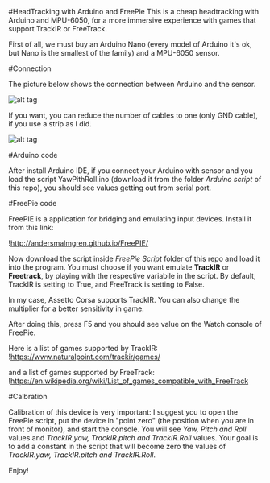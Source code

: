 #HeadTracking with Arduino and FreePie
This is a cheap headtracking with Arduino and MPU-6050, for a more immersive experience with games that support TrackIR or FreeTrack.

First of all, we must buy an Arduino Nano (every model of Arduino it's ok, but Nano is the smallest of the family) and a MPU-6050 sensor.

#Connection

The picture below shows the connection between Arduino and the sensor. 

![alt tag](https://github.com/mirkoBastianini/HeadTracking-Arduino-FreePie/blob/master/img/connection.jpg)

If you want, you can reduce the number of cables to one (only GND cable), if you use a strip as I did.

![alt tag](https://github.com/mirkoBastianini/HeadTracking-Arduino-FreePie/blob/master/img/myconnection.jpg)

#Arduino code

After install Arduino IDE, if you connect your Arduino with sensor and you load the script YawPithRoll.ino (download it from the folder <i>Arduino script</i> of this repo), you should see values getting out from serial port.

#FreePie code

FreePIE is a application for bridging and emulating input devices. Install it from this link:

!http://andersmalmgren.github.io/FreePIE/

Now download the script inside <i>FreePie Script</i> folder of this repo and load it into the program. You must choose if you want emulate <b>TrackIR</b> or <b>Freetrack</b>, by playing with the respective variabile in the script. By default, TrackIR is setting to True, and FreeTrack is setting to False.

In my case, Assetto Corsa supports TrackIR. You can also change the multiplier for a better sensitivity in game.

After doing this, press F5 and you should see value on the Watch console of FreePie.

Here is a list of games supported by TrackIR:
!https://www.naturalpoint.com/trackir/games/

and a list of games supported by FreeTrack:
!https://en.wikipedia.org/wiki/List_of_games_compatible_with_FreeTrack

#Calbration

Calibration of this device is very important: I suggest you to open the FreePie script, put the device in "point zero" (the position when you are in front of monitor), and start the console. 
You will see <i>Yaw, Pitch and Roll</i> values and <i>TrackIR.yaw, TrackIR.pitch and TrackIR.Roll</i> values. Your goal is to add a constant in the script that will become zero the values of <i>TrackIR.yaw, TrackIR.pitch and TrackIR.Roll</i>.

Enjoy!

